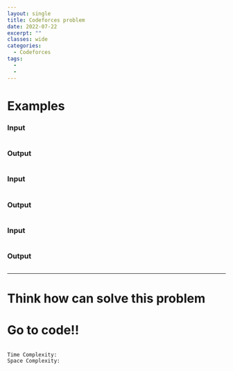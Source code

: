 ```yaml
---
layout: single
title: Codeforces problem
date: 2022-07-22
excerpt: ""
classes: wide
categories:
  - Codeforces
tags:
  - 
  - 
---
```



# Examples

### **Input**
```

```
### **Output**
```

```
### **Input**
```

```
### **Output**
```

```
### **Input**
```

```
### **Output**
```

```

---

# Think how can solve this problem


    
# Go to code!!

```python

```
```
Time Complexity:
Space Complexity:
```
